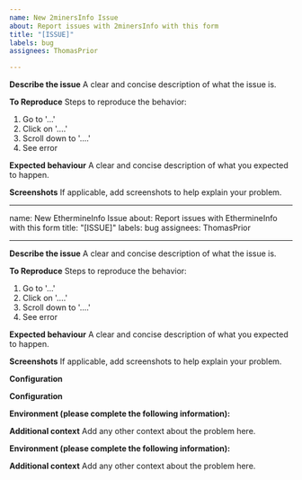 ```yaml
---
name: New 2minersInfo Issue
about: Report issues with 2minersInfo with this form
title: "[ISSUE]"
labels: bug
assignees: ThomasPrior

---
```


**Describe the issue**
A clear and concise description of what the issue is.

**To Reproduce**
Steps to reproduce the behavior:
1. Go to '...'
2. Click on '....'
3. Scroll down to '....'
4. See error

**Expected behaviour**
A clear and concise description of what you expected to happen.

**Screenshots**
If applicable, add screenshots to help explain your problem.

---
name: New EthermineInfo Issue
about: Report issues with EthermineInfo with this form
title: "[ISSUE]"
labels: bug
assignees: ThomasPrior

---

**Describe the issue**
A clear and concise description of what the issue is.

**To Reproduce**
Steps to reproduce the behavior:
1. Go to '...'
2. Click on '....'
3. Scroll down to '....'
4. See error

**Expected behaviour**
A clear and concise description of what you expected to happen.

**Screenshots**
If applicable, add screenshots to help explain your problem.

**Configuration**
<!---Please post your 2minersInfo configuration here.!--->

**Configuration**
<!---Please post log entires that shoe the issue here.!-->

**Environment (please complete the following information):**
<!--- Please paste the output from the System Info page in HomeAssistant--->

**Additional context**
Add any other context about the problem here.

**Environment (please complete the following information):**
<!--- Please paste the output from the System Info page in HomeAssistant--->

**Additional context**
Add any other context about the problem here.
